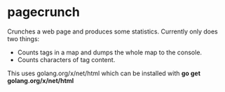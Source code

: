 # pagecrunch
Crunches a web page and produces some statistics. Currently only does two things:

* Counts tags in a map and dumps the whole map to the console.
* Counts characters of tag content.

This uses golang.org/x/net/html which can be installed with **go get golang.org/x/net/html**